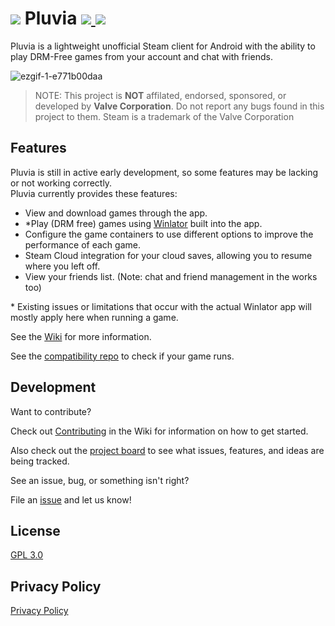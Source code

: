 <h1>
  <img src="https://github.com/user-attachments/assets/dd0419dc-476e-448f-ab9c-2e26928dcf69">
  Pluvia
  <a href="https://discord.gg/3tcEdhMG3e" target="_blank">
      <img src="https://img.shields.io/discord/1334544589419188274.svg?label=&logo=discord&logoColor=ffffff&color=5865F2&labelColor=404EED">
  </a>
  <a href="https://ko-fi.com/pluvia_client" target="_blank">
      <img src="https://img.shields.io/badge/Ko--fi-Support-%23FF5E5B?logo=ko-fi">
  </a>
</h1>

Pluvia is a lightweight unofficial Steam client for Android with the ability to play DRM-Free games from your account and chat with friends.

![ezgif-1-e771b00daa](https://github.com/user-attachments/assets/e57b9f41-0222-4500-8a0d-4dd00f999a48)

> NOTE: This project is **NOT** affilated, endorsed, sponsored, or developed by __Valve Corporation__. Do not report any bugs found in this project to them. 
> Steam is a trademark of the Valve Corporation

## Features

Pluvia is still in active early development, so some features may be lacking or not working correctly.</br>
Pluvia currently provides these features:

- View and download games through the app.
- *Play (DRM free) games using [Winlator](https://github.com/brunodev85/winlator) built into the app.
- Configure the game containers to use different options to improve the performance of each game.
- Steam Cloud integration for your cloud saves, allowing you to resume where you left off. 
- View your friends list. (Note: chat and friend management in the works too)

&ast; Existing issues or limitations that occur with the actual Winlator app will mostly apply here when running a game.

See the [Wiki](https://github.com/oxters168/Pluvia/wiki) for more information.


See the [compatibility repo](https://github.com/oxters168/PluviaCompat) to check if your game runs.

## Development
Want to contribute? 

Check out [Contributing](https://github.com/oxters168/Pluvia/wiki/Contributing) in the Wiki for information on how to get started. 

Also check out the [project board](https://github.com/users/oxters168/projects/1) to see what issues, features, and ideas are being tracked.

See an issue, bug, or something isn't right? 

File an [issue](https://github.com/oxters168/Pluvia/issues) and let us know!

## License
[GPL 3.0](https://github.com/oxters168/Pluvia/blob/master/LICENSE)

## Privacy Policy
[Privacy Policy](https://github.com/oxters168/Pluvia/blob/master/PrivacyPolicy/README.md)
